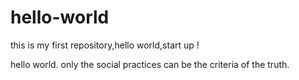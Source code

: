 # hello-world
this is my first repository,hello world,start up !

hello world.
only the social practices can be the criteria of the truth.
